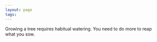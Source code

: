 ```yaml
---
layout: page
tags: 
---
```


Growing a tree requires habitual watering. You need to do more to reap what you sow.